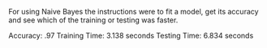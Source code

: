 For using Naive Bayes the instructions were to fit a model, get its accuracy and see which of the training or testing was faster. 

Accuracy: .97 
Training Time: 3.138 seconds
Testing Time: 6.834 seconds